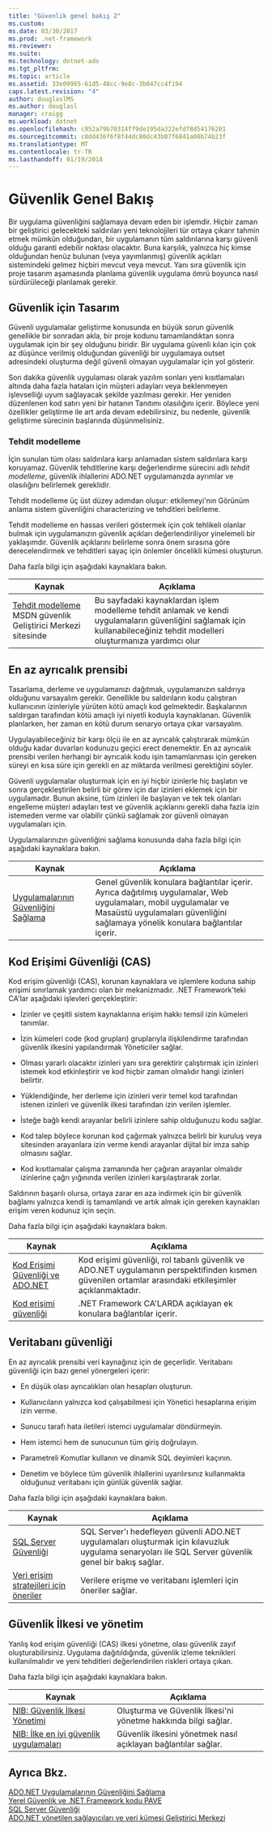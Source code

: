 ```yaml
---
title: "Güvenlik genel bakış 2"
ms.custom: 
ms.date: 03/30/2017
ms.prod: .net-framework
ms.reviewer: 
ms.suite: 
ms.technology: dotnet-ado
ms.tgt_pltfrm: 
ms.topic: article
ms.assetid: 33e09965-61d5-48cc-9e8c-3b047cc4f194
caps.latest.revision: "4"
author: douglaslMS
ms.author: douglasl
manager: craigg
ms.workload: dotnet
ms.openlocfilehash: c952a79b70314ff9de195da322efd78d54176201
ms.sourcegitcommit: c0dd436f6f8f44dc80dc43b07f6841a00b74b23f
ms.translationtype: MT
ms.contentlocale: tr-TR
ms.lasthandoff: 01/19/2018
---
```

# <a name="security-overview"></a>Güvenlik Genel Bakış
Bir uygulama güvenliğini sağlamaya devam eden bir işlemdir. Hiçbir zaman bir geliştirici gelecekteki saldırıları yeni teknolojileri tür ortaya çıkarır tahmin etmek mümkün olduğundan, bir uygulamanın tüm saldırılarına karşı güvenli olduğu garanti edebilir noktası olacaktır. Buna karşılık, yalnızca hiç kimse olduğundan henüz bulunan (veya yayımlanmış) güvenlik açıkları sistemindeki gelmez hiçbiri mevcut veya mevcut. Yanı sıra güvenlik için proje tasarım aşamasında planlama güvenlik uygulama ömrü boyunca nasıl sürdürüleceği planlamak gerekir.  
  
## <a name="design-for-security"></a>Güvenlik için Tasarım  
 Güvenli uygulamalar geliştirme konusunda en büyük sorun güvenlik genellikle bir sonradan akla, bir proje kodunu tamamlandıktan sonra uygulamak için bir şey olduğunu biridir. Bir uygulama güvenli kılan için çok az düşünce verilmiş olduğundan güvenliği bir uygulamaya outset adresindeki oluşturma değil güvenli olmayan uygulamalar için yol gösterir.  
  
 Son dakika güvenlik uygulaması olarak yazılım sonları yeni kısıtlamaları altında daha fazla hataları için müşteri adayları veya beklenmeyen işlevselliği uyum sağlayacak şekilde yazılması gerekir. Her yeniden düzenlenen kod satırı yeni bir hatanın Tanıtımı olasılığını içerir. Böylece yeni özellikler geliştirme ile art arda devam edebilirsiniz, bu nedenle, güvenlik geliştirme sürecinin başlarında düşünmelisiniz.  
  
### <a name="threat-modeling"></a>Tehdit modelleme  
 İçin sunulan tüm olası saldırılara karşı anlamadan sistem saldırılara karşı koruyamaz. Güvenlik tehditlerine karşı değerlendirme sürecini adlı *tehdit modelleme*, güvenlik ihlallerini ADO.NET uygulamanızda ayrımlar ve olasılığını belirlemek gereklidir.  
  
 Tehdit modelleme üç üst düzey adımdan oluşur: etkilemeyi'nın Görünüm anlama sistem güvenliğini characterizing ve tehditleri belirleme.  
  
 Tehdit modelleme en hassas verileri göstermek için çok tehlikeli olanlar bulmak için uygulamanızın güvenlik açıkları değerlendiriliyor yinelemeli bir yaklaşımdır. Güvenlik açıklarını belirleme sonra önem sırasına göre derecelendirmek ve tehditleri sayaç için önlemler öncelikli kümesi oluşturun.  
  
 Daha fazla bilgi için aşağıdaki kaynaklara bakın.  
  
|Kaynak|Açıklama|  
|--------------|-----------------|  
|[Tehdit modelleme](http://go.microsoft.com/fwlink/?LinkId=98353) MSDN güvenlik Geliştirici Merkezi sitesinde|Bu sayfadaki kaynaklardan işlem modelleme tehdit anlamak ve kendi uygulamaların güvenliğini sağlamak için kullanabileceğiniz tehdit modelleri oluşturmanıza yardımcı olur|  
  
## <a name="the-principle-of-least-privilege"></a>En az ayrıcalık prensibi  
 Tasarlama, derleme ve uygulamanızı dağıtmak, uygulamanızın saldırıya olduğunu varsayalım gerekir. Genellikle bu saldırıların kodu çalıştıran kullanıcının izinleriyle yürüten kötü amaçlı kod gelmektedir. Başkalarının saldırgan tarafından kötü amaçlı iyi niyetli koduyla kaynaklanan. Güvenlik planlarken, her zaman en kötü durum senaryo ortaya çıkar varsayalım.  
  
 Uygulayabileceğiniz bir karşı ölçü ile en az ayrıcalık çalıştırarak mümkün olduğu kadar duvarları kodunuzu geçici erect denemektir. En az ayrıcalık prensibi verilen herhangi bir ayrıcalık kodu işin tamamlanması için gereken süreyi en kısa süre için gerekli en az miktarda verilmesi gerektiğini söyler.  
  
 Güvenli uygulamalar oluşturmak için en iyi hiçbir izinlerle hiç başlatın ve sonra gerçekleştirilen belirli bir görev için dar izinleri eklemek için bir uygulamadır. Bunun aksine, tüm izinleri ile başlayan ve tek tek olanları engelleme müşteri adayları test ve güvenlik açıklarını gerekli daha fazla izin istemeden verme var olabilir çünkü sağlamak zor güvenli olmayan uygulamaları için.  
  
 Uygulamalarınızın güvenliğini sağlama konusunda daha fazla bilgi için aşağıdaki kaynaklara bakın.  
  
|Kaynak|Açıklama|  
|--------------|-----------------|  
|[Uygulamalarının Güvenliğini Sağlama](/visualstudio/ide/securing-applications)|Genel güvenlik konulara bağlantılar içerir. Ayrıca dağıtılmış uygulamalar, Web uygulamaları, mobil uygulamalar ve Masaüstü uygulamaları güvenliğini sağlamaya yönelik konulara bağlantılar içerir.|  
  
## <a name="code-access-security-cas"></a>Kod Erişimi Güvenliği (CAS)  
 Kod erişim güvenliği (CAS), korunan kaynaklara ve işlemlere koduna sahip erişimi sınırlamak yardımcı olan bir mekanizmadır. .NET Framework'teki CA'lar aşağıdaki işlevleri gerçekleştirir:  
  
-   İzinler ve çeşitli sistem kaynaklarına erişim hakkı temsil izin kümeleri tanımlar.  
  
-   İzin kümeleri code (kod grupları) gruplarıyla ilişkilendirme tarafından güvenlik ilkesini yapılandırmak Yöneticiler sağlar.  
  
-   Olması yararlı olacaktır izinleri yanı sıra gerektirir çalıştırmak için izinleri istemek kod etkinleştirir ve kod hiçbir zaman olmalıdır hangi izinleri belirtir.  
  
-   Yüklendiğinde, her derleme için izinleri verir temel kod tarafından istenen izinleri ve güvenlik ilkesi tarafından izin verilen işlemler.  
  
-   İsteğe bağlı kendi arayanlar belirli izinlere sahip olduğunuzu kodu sağlar.  
  
-   Kod talep böylece korunan kod çağırmak yalnızca belirli bir kuruluş veya sitesinden arayanlara izin verme kendi arayanlar dijital bir imza sahip olmasını sağlar.  
  
-   Kod kısıtlamalar çalışma zamanında her çağıran arayanlar olmalıdır izinlerine çağrı yığınında verilen izinleri karşılaştırarak zorlar.  
  
 Saldırının başarılı olursa, ortaya zarar en aza indirmek için bir güvenlik bağlamı yalnızca kendi iş tamamlandı ve artık almak için gereken kaynakları erişim veren kodunuz için seçin.  
  
 Daha fazla bilgi için aşağıdaki kaynaklara bakın.  
  
|Kaynak|Açıklama|  
|--------------|-----------------|  
|[Kod Erişimi Güvenliği ve ADO.NET](../../../../docs/framework/data/adonet/code-access-security.md)|Kod erişimi güvenliği, rol tabanlı güvenlik ve ADO.NET uygulamanın perspektifinden kısmen güvenilen ortamlar arasındaki etkileşimler açıklanmaktadır.|  
|[Kod erişimi güvenliği](http://msdn.microsoft.com/library/23a20143-241d-4fe5-9d9f-3933fd594c03)|.NET Framework CA'LARDA açıklayan ek konulara bağlantılar içerir.|  
  
## <a name="database-security"></a>Veritabanı güvenliği  
 En az ayrıcalık prensibi veri kaynağınız için de geçerlidir. Veritabanı güvenliği için bazı genel yönergeleri içerir:  
  
-   En düşük olası ayrıcalıkları olan hesapları oluşturun.  
  
-   Kullanıcıların yalnızca kod çalışabilmesi için Yönetici hesaplarına erişim izin verme.  
  
-   Sunucu tarafı hata iletileri istemci uygulamalar döndürmeyin.  
  
-   Hem istemci hem de sunucunun tüm giriş doğrulayın.  
  
-   Parametreli Komutlar kullanın ve dinamik SQL deyimleri kaçının.  
  
-   Denetim ve böylece tüm güvenlik ihlallerini uyarılırsınız kullanmakta olduğunuz veritabanı için günlük güvenlik sağlar.  
  
 Daha fazla bilgi için aşağıdaki kaynaklara bakın.  
  
|Kaynak|Açıklama|  
|--------------|-----------------|  
|[SQL Server Güvenliği](../../../../docs/framework/data/adonet/sql/sql-server-security.md)|SQL Server'ı hedefleyen güvenli ADO.NET uygulamaları oluşturmak için kılavuzluk uygulama senaryoları ile SQL Server güvenlik genel bir bakış sağlar.|  
|[Veri erişim stratejileri için öneriler](http://msdn.microsoft.com/library/72411f32-d12a-4de8-b961-e54fca7faaf5)|Verilere erişme ve veritabanı işlemleri için öneriler sağlar.|  
  
## <a name="security-policy-and-administration"></a>Güvenlik İlkesi ve yönetim  
 Yanlış kod erişim güvenliği (CAS) ilkesi yönetme, olası güvenlik zayıf oluşturabilirsiniz. Uygulama dağıtıldığında, güvenlik izleme teknikleri kullanılmalıdır ve yeni tehditleri değerlendirilen riskleri ortaya çıkan.  
  
 Daha fazla bilgi için aşağıdaki kaynaklara bakın.  
  
|Kaynak|Açıklama|  
|--------------|-----------------|  
|[NIB: Güvenlik İlkesi Yönetimi](http://msdn.microsoft.com/library/d754e05d-29dc-4d3a-a2c2-95eaaf1b82b9)|Oluşturma ve Güvenlik İlkesi'ni yönetme hakkında bilgi sağlar.|  
|[NIB: İlke en iyi güvenlik uygulamaları](http://msdn.microsoft.com/library/d49bc4d5-efb7-4caa-a2fe-e4d3cec63c05)|Güvenlik ilkesini yönetmek nasıl açıklayan bağlantılar sağlar.|  
  
## <a name="see-also"></a>Ayrıca Bkz.  
 [ADO.NET Uygulamalarının Güvenliğini Sağlama](../../../../docs/framework/data/adonet/securing-ado-net-applications.md)  
 [Yerel Güvenlik ve .NET Framework kodu PAVE](http://msdn.microsoft.com/library/bd61be84-c143-409a-a75a-44253724f784)  
 [SQL Server Güvenliği](../../../../docs/framework/data/adonet/sql/sql-server-security.md)  
 [ADO.NET yönetilen sağlayıcıları ve veri kümesi Geliştirici Merkezi](http://go.microsoft.com/fwlink/?LinkId=217917)
